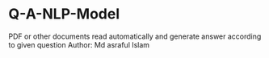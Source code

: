 # Q-A-NLP-Model
PDF or other documents read automatically and generate answer according to given question 
Author: Md asraful Islam
